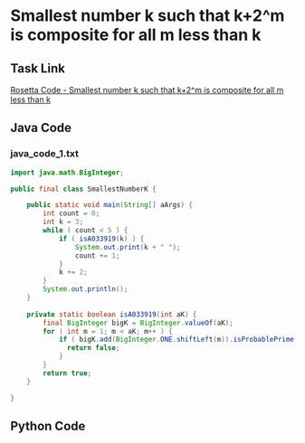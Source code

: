 # Smallest number k such that k+2^m is composite for all m less than k

## Task Link
[Rosetta Code - Smallest number k such that k+2^m is composite for all m less than k](https://rosettacode.org/wiki/Smallest_number_k_such_that_k%2B2%5Em_is_composite_for_all_m_less_than_k)

## Java Code
### java_code_1.txt
```java
import java.math.BigInteger;

public final class SmallestNumberK {

	public static void main(String[] aArgs) {
		int count = 0;
		int k = 3;
		while ( count < 5 ) {
		    if ( isA033919(k) ) {
		    	System.out.print(k + " ");
		    	count += 1;
		    }		    
		    k += 2;
		}
		System.out.println();
	}
	
	private static boolean isA033919(int aK) {
		final BigInteger bigK = BigInteger.valueOf(aK);
		for ( int m = 1; m < aK; m++ ) {
		    if ( bigK.add(BigInteger.ONE.shiftLeft(m)).isProbablePrime(20) ) {
		      return false;
		    }
		}
		return true;
	}

}

```

## Python Code
